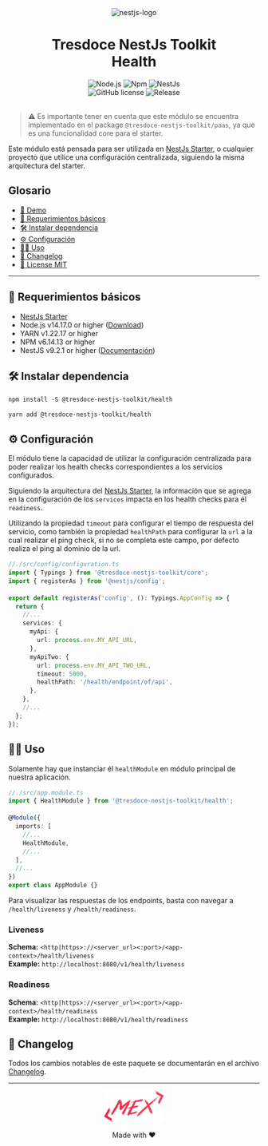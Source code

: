 <div align="center">
    <img alt="nestjs-logo" width="250" height="auto" src="https://camo.githubusercontent.com/c704e8013883cc3a04c7657e656fe30be5b188145d759a6aaff441658c5ffae0/68747470733a2f2f6e6573746a732e636f6d2f696d672f6c6f676f5f746578742e737667" />
    <h1>Tresdoce NestJs Toolkit<br/>Health</h1>
</div>

<div align="center">
    <img src="https://img.shields.io/static/v1.svg?style=flat&label=Node&message=v14.17.0&labelColor=339933&color=757575&logoColor=FFFFFF&logo=Node.js" alt="Node.js"/>
    <img src="https://img.shields.io/static/v1.svg?style=flat&label=Npm&message=v6.14.13&labelColor=CB3837&logoColor=FFFFFF&color=757575&logo=npm" alt="Npm"/>
    <img src="https://img.shields.io/static/v1.svg?style=flat&label=NestJs&message=v9.2.1&labelColor=E0234E&logoColor=FFFFFF&color=757575&logo=Nestjs" alt="NestJs"/><br/>
    <img alt="GitHub license" src="https://img.shields.io/github/license/tresdoce/tresdoce-nestjs-toolkit?style=flat">
    <img alt="Release" src="https://img.shields.io/npm/v/@tresdoce-nestjs-toolkit/health.svg">
    <br/>
</div>
<br/>

> ⚠️ Es importante tener en cuenta que este módulo se encuentra implementado en el package `@tresdoce-nestjs-toolkit/paas`, ya que es una funcionalidad core para el starter.

Este módulo está pensada para ser utilizada en [NestJs Starter](https://github.com/rudemex/nestjs-starter), o cualquier
proyecto que utilice una configuración centralizada, siguiendo la misma arquitectura del starter.

## Glosario

- [🥳 Demo](https://nestjs-starter.up.railway.app/v1/docs)
- [📝 Requerimientos básicos](#basic-requirements)
- [🛠️ Instalar dependencia](#install-dependencies)
- [⚙️ Configuración](#configurations)
- [👨‍💻 Uso](#use)
- [📄 Changelog](./CHANGELOG.md)
- [📜 License MIT](./license.md)

---

<a name="basic-requirements"></a>

## 📝 Requerimientos básicos

- [NestJs Starter](https://github.com/rudemex/nestjs-starter)
- Node.js v14.17.0 or higher ([Download](https://nodejs.org/es/download/))
- YARN v1.22.17 or higher
- NPM v6.14.13 or higher
- NestJS v9.2.1 or higher ([Documentación](https://nestjs.com/))

<a name="install-dependencies"></a>

## 🛠️ Instalar dependencia

```
npm install -S @tresdoce-nestjs-toolkit/health
```

```
yarn add @tresdoce-nestjs-toolkit/health
```

<a name="configurations"></a>

## ⚙️ Configuración

El módulo tiene la capacidad de utilizar la configuración centralizada para poder realizar los health checks
correspondientes a los servicios configurados.

Siguiendo la arquitectura del [NestJs Starter](https://github.com/rudemex/nestjs-starter), la información que se agrega
en la configuración de los `services` impacta en los health checks para él `readiness`.

Utilizando la propiedad `timeout` para configurar el tiempo de respuesta del servicio, como también la
propiedad `healthPath` para configurar la `url` a la cual realizar el ping check, si no se completa este campo, por
defecto realiza el ping al dominio de la url.

```typescript
//./src/config/configuration.ts
import { Typings } from '@tresdoce-nestjs-toolkit/core';
import { registerAs } from '@nestjs/config';

export default registerAs('config', (): Typings.AppConfig => {
  return {
    //...
    services: {
      myApi: {
        url: process.env.MY_API_URL,
      },
      myApiTwo: {
        url: process.env.MY_API_TWO_URL,
        timeout: 5000,
        healthPath: '/health/endpoint/of/api',
      },
    },
    //...
  };
});
```

<a name="use"></a>

## 👨‍💻 Uso

Solamente hay que instanciar él `healthModule` en módulo principal de nuestra aplicación.

```typescript
//./src/app.module.ts
import { HealthModule } from '@tresdoce-nestjs-toolkit/health';

@Module({
  imports: [
    //...
    HealthModule,
    //...
  ],
  //...
})
export class AppModule {}
```

Para visualizar las respuestas de los endpoints, basta con navegar a `/health/liveness` y `/health/readiness`.

### Liveness

**Schema:** `<http|https>://<server_url><:port>/<app-context>/health/liveness`<br/>
**Example:** `http://localhost:8080/v1/health/liveness`

### Readiness

**Schema:** `<http|https>://<server_url><:port>/<app-context>/health/readiness`<br/>
**Example:** `http://localhost:8080/v1/health/readiness`

## 📄 Changelog

Todos los cambios notables de este paquete se documentarán en el archivo [Changelog](./CHANGELOG.md).

---

<div align="center">
    <a href="mailto:mdelgado@tresdoce.com.ar" target="_blank" alt="Send an email">
        <img src="https://raw.githubusercontent.com/tresdoce/tresdoce-nestjs-toolkit/ab924d5bdd9a9b9acb3ca5721d4ce977c6b7f680/.readme-static/logo-mex-red.svg" width="120" alt="Mex" />
    </a><br/>
    <p>Made with ❤</p>
</div>
